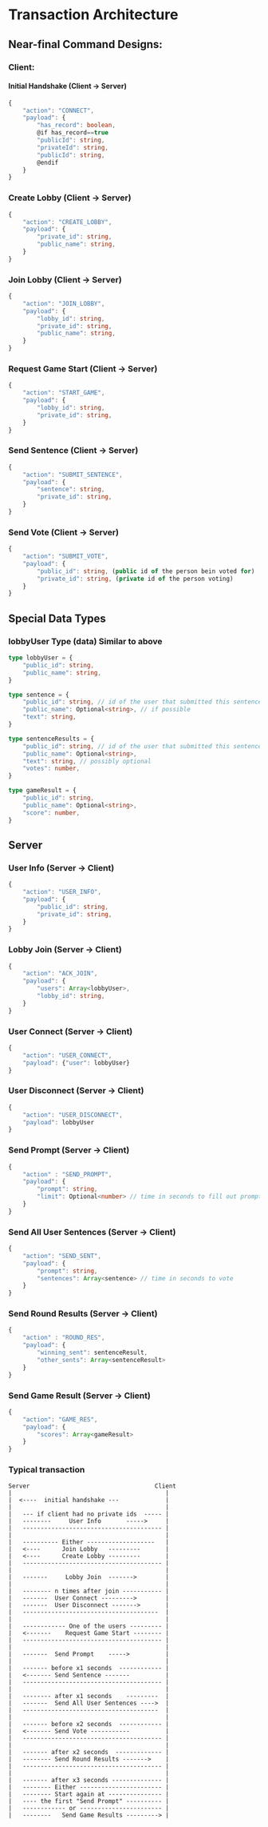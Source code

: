 # Transaction Architecture

## Near-final Command Designs:

### Client:

#### Initial Handshake (Client -> Server)

```ts
{
    "action": "CONNECT",
    "payload": {
        "has_record": boolean,
        @if has_record==true
        "publicId": string,
        "privateId": string,
        "publicId": string,
        @endif
    }
}
```
### Create Lobby (Client -> Server)

```ts
{
    "action": "CREATE_LOBBY",
    "payload": {
        "private_id": string,
        "public_name": string,
    }
}
```
### Join Lobby (Client -> Server)

```ts
{
    "action": "JOIN_LOBBY",
    "payload": {
        "lobby_id": string,
        "private_id": string,
        "public_name": string,
    }
}
```

### Request Game Start (Client -> Server)

```ts
{
    "action": "START_GAME",
    "payload": {
        "lobby_id": string,
        "private_id": string,
    }
}
```

### Send Sentence (Client -> Server)

```ts
{
    "action": "SUBMIT_SENTENCE",
    "payload": {
        "sentence": string,
        "private_id": string,
    }
}
```

### Send Vote (Client -> Server)

```ts
{
    "action": "SUBMIT_VOTE",
    "payload": {
        "public_id": string, (public id of the person bein voted for)
        "private_id": string, (private id of the person voting)
    }
}
```

## Special Data Types

### lobbyUser Type (data) Similar to above

```ts
type lobbyUser = {
    "public_id": string,
    "public_name": string,
}
```

```ts
type sentence = {
    "public_id": string, // id of the user that submitted this sentence
    "public_name": Optional<string>, // if possible
    "text": string,
}
```

```ts
type sentenceResults = {
    "public_id": string, // id of the user that submitted this sentence
    "public_name": Optional<string>,
    "text": string, // possibly optional
    "votes": number,
}
```

```ts
type gameResult = {
    "public_id": string,
    "public_name": Optional<string>,
    "score": number,
}
```

## Server

### User Info (Server -> Client)
```ts
{
    "action": "USER_INFO",
    "payload": {
        "public_id": string,
        "private_id": string,
    }
}
```



### Lobby Join (Server -> Client)
```ts
{
    "action": "ACK_JOIN",
    "payload": {
        "users": Array<lobbyUser>,
        "lobby_id": string,
    }
}
```

### User Connect (Server -> Client)
```ts
{
    "action": "USER_CONNECT",
    "payload": {"user": lobbyUser}
}
```

### User Disconnect (Server -> Client)
```ts
{
    "action": "USER_DISCONNECT",
    "payload": lobbyUser
}
```

### Send Prompt (Server -> Client)
```ts
{
    "action" : "SEND_PROMPT",
    "payload": {
        "prompt": string,
        "limit": Optional<number> // time in seconds to fill out prompt
    }
}
```


### Send All User Sentences  (Server -> Client)
```ts
{
    "action": "SEND_SENT",
    "payload": {
        "prompt": string,
        "sentences": Array<sentence> // time in seconds to vote
    }
}
```



### Send Round Results (Server -> Client)
```ts
{
    "action" : "ROUND_RES",
    "payload": {
        "winning_sent": sentenceResult,
        "other_sents": Array<sentenceResult>
    }
}
```

### Send Game Result (Server -> Client)
```ts
{
    "action": "GAME_RES",
    "payload": {
        "scores": Array<gameResult>
    }
}
```


### Typical transaction


```uml
Server                                   Client
|                                           |
|  <----  initial handshake ---             |
|                                           |
|   --- if client had no private ids  ----- |
|   --------     User Info       ----->     |
|   --------------------------------------- |
|                                           |
|   ---------- Either -------------------   |
|   <----      Join Lobby   ---------       |
|   <----      Create Lobby ---------       |
|   --------------------------------------- |
|                                           |
|   -------     Lobby Join  ------->        |
|                                           |
|   -------- n times after join ----------- |
|   -------  User Connect --------->        |
|   -------  User Disconnect ------->       |
|   --------------------------------------  |
|                                           |
|   ------------ One of the users --------- |
|   <-------    Request Game Start -------- |
|   --------------------------------------- |
|                                           |
|   -------  Send Prompt    ----->          |
|                                           |
|   ------- before x1 seconds  ------------ |
|   <------- Send Sentence -------          |
|   --------------------------------------- |
|                                           |
|   -------- after x1 seconds    ---------  |
|   -------  Send All User Sentences ---->  |
|   --------------------------------------  |
|                                           |
|   ------- before x2 seconds  ------------ |
|   <------- Send Vote -----------          |
|   --------------------------------------- |
|                                           |
|   ------- after x2 seconds  ------------- |
|   -------- Send Round Results ------->    |
|   --------------------------------------- |
|                                           |
|   ------- after x3 seconds -------------- |
|   -------- Either ----------------------- |
|   -------- Start again at --------------- |
|   ---- the first "Send Prompt" ---------- |
|   ------------ or ----------------------- |
|   --------   Send Game Results ---------> |



```

















